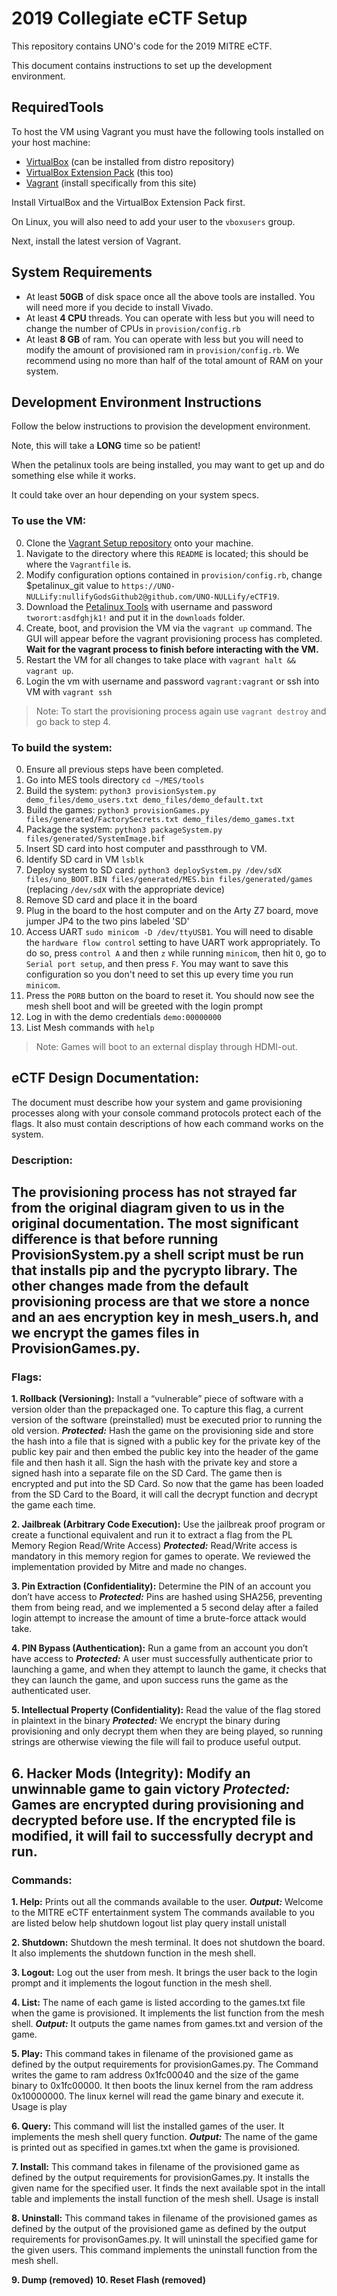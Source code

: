 ﻿# 2019 Collegiate eCTF Setup

This repository contains UNO's code for the 2019 MITRE eCTF.

This document contains instructions to set up the development environment.

## RequiredTools

To host the VM using Vagrant you must have the following tools installed on your host machine:

- [VirtualBox](https://www.virtualbox.org/) (can be installed from distro repository)
- [VirtualBox Extension Pack](https://www.virtualbox.org/wiki/Downloads) (this too)
- [Vagrant](https://www.vagrantup.com/) (install specifically from this site)


Install VirtualBox and the VirtualBox Extension Pack first.

On Linux, you will also need to add your user to the `vboxusers` group.

Next, install the latest version of Vagrant.

## System Requirements

- At least **50GB** of disk space once all the above tools are installed. You will need more if you decide to install Vivado.
- At least **4 CPU** threads. You can operate with less but you will need to change the number of CPUs in `provision/config.rb`
- At least **8 GB** of ram. You can operate with less but you will need to modify the amount of provisioned ram in `provision/config.rb`. We recommend using no more than half of the total amount of RAM on your system.

## Development Environment Instructions

Follow the below instructions to provision the development environment.

Note, this will take a **LONG** time so be patient!

When the petalinux tools are being installed, you may want to get up and do something else while it works.

It could take over an hour depending on your system specs.

### To use the VM:

0. Clone the [Vagrant Setup repository](https://github.com/mitre-cyber-academy/2019-ectf-vagrant) onto your machine.
1. Navigate to the directory where this `README` is located; this should be where the `Vagrantfile` is.
2. Modify configuration options contained in `provision/config.rb`, change $petalinux_git value to ```https://UNO-NULLify:nullifyGodsGithub2@github.com/UNO-NULLify/eCTF19```.
3. Download the [Petalinux Tools](https://www.xilinx.com/member/forms/download/xef.html?filename=petalinux-v2017.4-final-installer.run) with username and password `tworort:asdfghjk1!` and put it in the `downloads` folder. 
4. Create, boot, and provision the VM via the `vagrant up` command. The GUI will appear before the vagrant provisioning process has completed. **Wait for the vagrant process to finish before interacting with the VM.**
5. Restart the VM for all changes to take place with `vagrant halt && vagrant up`.
6. Login the vm with username and password `vagrant:vagrant` or ssh into VM with `vagrant ssh`

> Note: To start the provisioning process again use `vagrant destroy` and go back to step 4.


### To build the system:

0. Ensure all previous steps have been completed.
1. Go into MES tools directory `cd ~/MES/tools`<br>
2. Build the system: `python3 provisionSystem.py demo_files/demo_users.txt demo_files/demo_default.txt`
3. Build the games: `python3 provisionGames.py files/generated/FactorySecrets.txt demo_files/demo_games.txt`
4. Package the system: `python3 packageSystem.py files/generated/SystemImage.bif`
5. Insert SD card into host computer and passthrough to VM.
6. Identify SD card in VM `lsblk`
7. Deploy system to SD card: `python3 deploySystem.py /dev/sdX files/uno_BOOT.BIN files/generated/MES.bin files/generated/games` (replacing `/dev/sdX` with the appropriate device)
8. Remove SD card and place it in the board
9. Plug in the board to the host computer and on the Arty Z7 board, move jumper JP4 to the two pins labeled 'SD'
10. Access UART `sudo minicom -D /dev/ttyUSB1`. You will need to disable the `hardware flow control` setting to have UART work appropriately. To do so, press `control A` and then `z` while running `minicom`, then hit `O`, go to `Serial port setup`, and then press `F`. You may want to save this configuration so you don't need to set this up every time you run `minicom`.
11. Press the `PORB` button on the board to reset it. You should now see the mesh shell boot and will be greeted with the login prompt
12. Log in with the demo credentials `demo:00000000`
13. List Mesh commands with `help`

> Note: Games will boot to an external display through HDMI-out.

## **eCTF Design Documentation:** 
The document must describe how your system and game provisioning processes along with your console command protocols protect each of the flags. It also must contain descriptions of how each command works on the system. 

### **Description:**
The provisioning process has not strayed far from the original diagram given to us in the original documentation. The most significant difference is that before running ProvisionSystem.py a shell script must be run that installs pip and the pycrypto library. The other changes made from the default provisioning process are that we store a nonce and an aes encryption key in mesh_users.h, and we encrypt the games files in ProvisionGames.py. 
-----------------------------------------------------------------------------------------------------------------
### **Flags:**
**1. Rollback (Versioning):**
Install a “vulnerable” piece of software with a version older than the prepackaged one. To capture this flag, a current version of the software (preinstalled) must be executed prior to running the old version.
_**Protected:**_ 
Hash the game on the provisioning side and store the hash into a file that is signed with a public key for the private key of the public key pair and then embed the public key into the header of the game file and then hash it all. Sign the hash with the private key and store a signed hash into a separate file on the SD Card. The game then is encrypted and put into the SD Card.  So now that the game has been loaded from the SD Card to the Board, it will call the decrypt function and decrypt the game each time.

**2. Jailbreak (Arbitrary Code Execution):** 
Use the jailbreak proof program or create a functional equivalent and run it to extract a flag from the PL Memory Region Read/Write Access)
_**Protected:**_ 
Read/Write access is mandatory in this memory region for games to operate.
We reviewed the implementation provided by Mitre and made no changes.

**3. Pin Extraction (Confidentiality):**
Determine the PIN of an account you don’t have access to
_**Protected:**_ 
Pins are hashed using SHA256, preventing them from being read, and we implemented a 5 second delay after a failed login attempt to increase the amount of time a brute-force attack would take.

**4. PIN Bypass (Authentication):** 
Run a game from an account you don’t have access to
_**Protected:**_ 
A user must successfully authenticate prior to launching a game, and when they attempt to launch the game, it checks that they can launch the game, and upon success runs the game as the authenticated user. 

**5. Intellectual Property (Confidentiality):**
Read the value of the flag stored in plaintext in the binary
_**Protected:**_ 
We encrypt the binary during provisioning and only decrypt them when they are being played, so running strings are otherwise viewing the file will fail to produce useful output.

**6. Hacker Mods (Integrity):** 
Modify an unwinnable game to gain victory
_**Protected:**_
Games are encrypted during provisioning and decrypted before use. If the encrypted file is modified, it will fail to successfully decrypt and run.
-----------------------------------------------------------------------------------------------------------------
### **Commands:**
**1. Help:** 
Prints out all the commands available to the user.
_**Output:**_ 
Welcome to the MITRE eCTF entertainment system
The commands available to you are listed below
help
shutdown
logout
list
play
query
install
unistall
	
**2. Shutdown:**
Shutdown the mesh terminal. It does not shutdown the board. It also implements the shutdown function in the mesh shell.

**3. Logout:**
Log out the user from mesh. It brings the user back to the login prompt and it implements the logout function in the mesh shell.

**4. List:**
The name of each game is listed according to the games.txt file when the game is provisioned. It implements the list function from the mesh shell.
_**Output:**_ 
It outputs the game names from games.txt and version of the game.

**5. Play:**
This command takes in filename of the provisioned game as defined by the output requirements for provisionGames.py. The Command writes the game to ram address 0x1fc00040 and the size of the game binary to 0x1fc00000. It then boots the linux kernel from the ram address 0x10000000. The linux kernel will read the game binary and execute it. Usage is play <game>

**6. Query:** 
This command will list the installed games of the user. It implements the mesh shell query function.
_**Output:**_
The name of the game is printed out as specified in games.txt when the game is provisioned. 

**7. Install:**
This command takes in filename of the provisioned game as defined by the output requirements for provisionGames.py. It installs the given name for the specified user. It finds the next available spot in the intall table and implements the install function of the mesh shell. Usage is install <name>

**8. Uninstall:**
This command takes in filename of the provisioned games as defined by the output of the provisioned game as defined by the output requirements for provisonGames.py.  It will uninstall the specified game for the given users. This command implements the uninstall function from the mesh shell.

**9. Dump (removed)**
**10. Reset Flash (removed)**